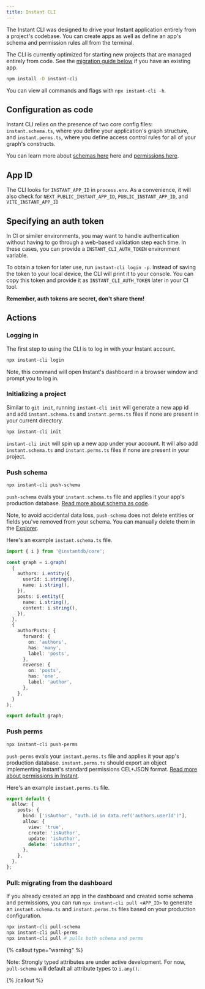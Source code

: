 ```yaml
---
title: Instant CLI
---
```


The Instant CLI was designed to drive your Instant application entirely from a project's codebase. You can create apps as well as define an app's schema and permission rules all from the terminal.

The CLI is currently optimized for starting new projects that are managed
entirely from code. See the [migration guide below](#migrating-from-the-dashboard) if you have an existing app.

```sh
npm install -D instant-cli
```

You can view all commands and flags with `npx instant-cli -h`.

## Configuration as code

Instant CLI relies on the presence of two core config files: `instant.schema.ts`, where you define your application's graph structure, and `instant.perms.ts`, where you define access control rules for all of your graph's constructs.

You can learn more about [schemas here](/docs/schema) here and [permissions here](/docs/permissions).

## App ID

The CLI looks for `INSTANT_APP_ID` in `process.env`. As a convenience, it will also check for `NEXT_PUBLIC_INSTANT_APP_ID`, `PUBLIC_INSTANT_APP_ID`, and `VITE_INSTANT_APP_ID`

## Specifying an auth token

In CI or similer environments, you may want to handle authentication without having to go through a web-based validation step each time. In these cases, you can provide a `INSTANT_CLI_AUTH_TOKEN` environment variable.

To obtain a token for later use, run `instant-cli login -p`. Instead of saving the token to your local device, the CLI will print it to your console. You can copy this token and provide it as `INSTANT_CLI_AUTH_TOKEN` later in your CI tool.

**Remember, auth tokens are secret, don't share them!**

## Actions

### Logging in

The first step to using the CLI is to log in with your Instant account.

```sh
npx instant-cli login
```

Note, this command will open Instant's dashboard in a browser window and prompt you to log in.

### Initializing a project

Similar to `git init`, running `instant-cli init` will generate a new app id and add `instant.schema.ts` and `instant.perms.ts` files if none are present in your current directory.

```sh
npx instant-cli init
```

`instant-cli init` will spin up a new app under your account. It will also add `instant.schema.ts` and `instant.perms.ts` files if none are present in your project.

### Push schema

```sh
npx instant-cli push-schema
```

`push-schema` evals your `instant.schema.ts` file and applies it your app's production database. [Read more about schema as code](/docs/schema).

Note, to avoid accidental data loss, `push-schema` does not delete entities or fields you've removed from your schema. You can manually delete them in the [Explorer](https://www.instantdb.com/dash?s=main&t=explorer).

Here's an example `instant.schema.ts` file.

```ts
import { i } from '@instantdb/core';

const graph = i.graph(
  {
    authors: i.entity({
      userId: i.string(),
      name: i.string(),
    }),
    posts: i.entity({
      name: i.string(),
      content: i.string(),
    }),
  },
  {
    authorPosts: {
      forward: {
        on: 'authors',
        has: 'many',
        label: 'posts',
      },
      reverse: {
        on: 'posts',
        has: 'one',
        label: 'author',
      },
    },
  }
);

export default graph;
```

### Push perms

```sh
npx instant-cli push-perms
```

`push-perms` evals your `instant.perms.ts` file and applies it your app's production database. `instant.perms.ts` should export an object implementing Instant's standard permissions CEL+JSON format. [Read more about permissions in Instant](/docs/permissions).

Here's an example `instant.perms.ts` file.

```ts
export default {
  allow: {
    posts: {
      bind: ['isAuthor', "auth.id in data.ref('authors.userId')"],
      allow: {
        view: 'true',
        create: 'isAuthor',
        update: 'isAuthor',
        delete: 'isAuthor',
      },
    },
  },
};
```

### Pull: migrating from the dashboard

If you already created an app in the dashboard and created some schema and
permissions, you can run `npx instant-cli pull <APP_ID>` to generate an `instant.schema.ts` and `instant.perms.ts` files based on your production configuration.

```bash
npx instant-cli pull-schema
npx instant-cli pull-perms
npx instant-cli pull # pulls both schema and perms
```

{% callout type="warning" %}

Note: Strongly typed attributes are under active development. For now, `pull-schema` will default all attribute types to `i.any()`.

{% /callout %}
